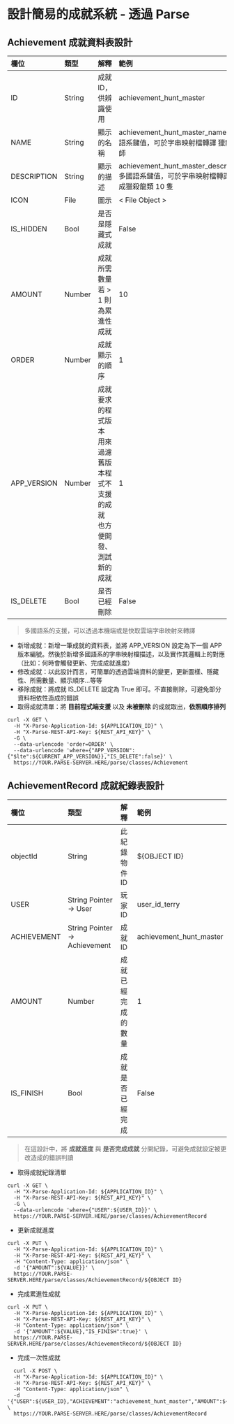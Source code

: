 # 設計簡易的成就系統 - 透過 Parse

## Achievement 成就資料表設計

| 欄位 | 類型 | 解釋 | 範例 |
| :--- | :--- | :--- | :--- |
| ID | String | 成就 ID，供辨識使用 | achievement\_hunt\_master |
| NAME | String | 顯示的名稱 | achievement\_hunt\_master\_name   多國語系鍵值，可於字串映射檔轉譯   獵龍大師 |
| DESCRIPTION | String | 顯示的描述 | achievement\_hunt\_master\_description   多國語系鍵值，可於字串映射檔轉譯   完成獵殺龍類 10 隻 |
| ICON | File | 圖示 | &lt; File Object &gt; |
| IS\_HIDDEN | Bool | 是否是隱藏式成就 | False |
| AMOUNT | Number | 成就所需數量   若 &gt; 1 則為累進性成就 | 10 |
| ORDER | Number | 成就顯示的順序 | 1 |
| APP\_VERSION | Number | 成就要求的程式版本   用來過濾舊版本程式不支援的成就   也方便開發、測試新的成就 | 1 |
| IS\_DELETE | Bool | 是否已經刪除 | False |

> 多國語系的支援，可以透過本機端或是快取雲端字串映射來轉譯

* 新增成就：新增一筆成就的資料表，並將 APP\_VERSION 設定為下一個 APP 版本編號。然後於新增多國語系的字串映射檔描述，以及實作其邏輯上的對應（比如：何時會觸發更新、完成成就進度）
* 修改成就：以此設計而言，可簡單的透過雲端資料的變更，更新圖樣、隱藏性、所需數量、顯示順序...等等
* 移除成就：將成就 IS\_DELETE 設定為 True 即可。不直接刪除，可避免部分資料相依性造成的錯誤
* 取得成就清單：將 **目前程式端支援** 以及 **未被刪除** 的成就取出，**依照順序排列**

```text
curl -X GET \
  -H "X-Parse-Application-Id: ${APPLICATION_ID}" \
  -H "X-Parse-REST-API-Key: ${REST_API_KEY}" \
  -G \
  --data-urlencode 'order=ORDER' \
  --data-urlencode 'where={"APP_VERSION":{"$lte":${CURRENT_APP_VERSION}},"IS_DELETE":false}' \
  https://YOUR.PARSE-SERVER.HERE/parse/classes/Achievement
```

## AchievementRecord 成就紀錄表設計

| 欄位 | 類型 | 解釋 | 範例 |
| :--- | :--- | :--- | :--- |
| objectId | String | 此紀錄物件 ID | ${OBJECT ID} |
| USER | String   Pointer -&gt; User | 玩家 ID | user\_id\_terry |
| ACHIEVEMENT | String   Pointer -&gt; Achievement | 成就 ID | achievement\_hunt\_master |
| AMOUNT | Number | 成就已經完成的數量 | 1 |
| IS\_FINISH | Bool | 成就是否已經完成 | False |

> 在這設計中，將 **成就進度** 與 **是否完成成就** 分開紀錄，可避免成就設定被更改造成的錯誤判讀

* 取得成就紀錄清單

```text
curl -X GET \
  -H "X-Parse-Application-Id: ${APPLICATION_ID}" \
  -H "X-Parse-REST-API-Key: ${REST_API_KEY}" \
  -G \
  --data-urlencode 'where={"USER":${USER_ID}}' \
  https://YOUR.PARSE-SERVER.HERE/parse/classes/AchievementRecord
```

* 更新成就進度

```text
curl -X PUT \
  -H "X-Parse-Application-Id: ${APPLICATION_ID}" \
  -H "X-Parse-REST-API-Key: ${REST_API_KEY}" \
  -H "Content-Type: application/json" \
  -d '{"AMOUNT":${VALUE}}' \
  https://YOUR.PARSE-SERVER.HERE/parse/classes/AchievementRecord/${OBJECT ID}
```

* 完成累進性成就

```text
curl -X PUT \
  -H "X-Parse-Application-Id: ${APPLICATION_ID}" \
  -H "X-Parse-REST-API-Key: ${REST_API_KEY}" \
  -H "Content-Type: application/json" \
  -d '{"AMOUNT":${VALUE},"IS_FINISH":true}' \
  https://YOUR.PARSE-SERVER.HERE/parse/classes/AchievementRecord/${OBJECT ID}
```

* 完成一次性成就

```text
  curl -X POST \
  -H "X-Parse-Application-Id: ${APPLICATION_ID}" \
  -H "X-Parse-REST-API-Key: ${REST_API_KEY}" \
  -H "Content-Type: application/json" \
  -d '{"USER":${USER_ID},"ACHIEVEMENT":"achievement_hunt_master","AMOUNT":${VALUE},"IS_FINISH":true}' \
  https://YOUR.PARSE-SERVER.HERE/parse/classes/AchievementRecord
```

